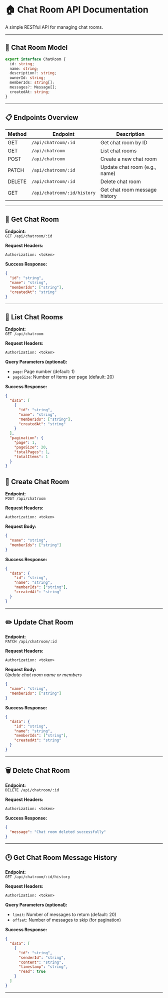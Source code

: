 # 🏠 Chat Room API Documentation

A simple RESTful API for managing chat rooms.

---

## 📜 Chat Room Model

```typescript
export interface ChatRoom {
  id: string;
  name: string;
  description?: string;
  ownerId: string;
  memberIds: string[]; 
  messages?: Message[];
  createdAt: string;
}
```

---

## 📋 Endpoints Overview

| Method | Endpoint                          | Description                        |
|--------|-----------------------------------|------------------------------------|
| GET    | `/api/chatroom/:id`               | Get chat room by ID                |
| GET    | `/api/chatroom`                   | List chat rooms                    |
| POST   | `/api/chatroom`                   | Create a new chat room             |
| PATCH  | `/api/chatroom/:id`               | Update chat room (e.g., name)      |
| DELETE | `/api/chatroom/:id`               | Delete chat room                   |
| GET    | `/api/chatroom/:id/history`       | Get chat room message history      |

---

## 📖 Get Chat Room

**Endpoint:**  
`GET /api/chatroom/:id`

**Request Headers:**
```
Authorization: <token>
```

**Success Response:**
```json
{
  "id": "string",
  "name": "string",
  "memberIds": ["string"],
  "createdAt": "string"
}
```

---

## 📄 List Chat Rooms

**Endpoint:**  
`GET /api/chatroom`

**Request Headers:**
```
Authorization: <token>
```

**Query Parameters (optional):**
- `page`: Page number (default: 1)
- `pageSize`: Number of items per page (default: 20)

**Success Response:**
```json
{
  "data": [
    {
      "id": "string",
      "name": "string",
      "memberIds": ["string"],
      "createdAt": "string"
    }
  ],
  "pagination": {
    "page": 1,
    "pageSize": 20,
    "totalPages": 1,
    "totalItems": 1
  }
}
```

## 📝 Create Chat Room

**Endpoint:**  
`POST /api/chatroom`

**Request Headers:**
```
Authorization: <token>
```

**Request Body:**
```json
{
  "name": "string",
  "memberIds": ["string"]
}
```

**Success Response:**
```json
{
  "data": {
    "id": "string",
    "name": "string",
    "memberIds": ["string"],
    "createdAt": "string"
  }
}
```

---

## ✏️ Update Chat Room

**Endpoint:**  
`PATCH /api/chatroom/:id`

**Request Headers:**
```
Authorization: <token>
```

**Request Body:**  
_Update chat room name or members_
```json
{
  "name": "string",
  "memberIds": ["string"]
}
```

**Success Response:**
```json
{
  "data": {
    "id": "string",
    "name": "string",
    "memberIds": ["string"],
    "createdAt": "string"
  }
}
```

---

## 🗑️ Delete Chat Room

**Endpoint:**  
`DELETE /api/chatroom/:id`

**Request Headers:**
```
Authorization: <token>
```

**Success Response:**
```json
{
  "message": "Chat room deleted successfully"
}
```

---

## 🕑 Get Chat Room Message History

**Endpoint:**  
`GET /api/chatroom/:id/history`

**Request Headers:**
```
Authorization: <token>
```

**Query Parameters (optional):**
- `limit`: Number of messages to return (default: 20)
- `offset`: Number of messages to skip (for pagination)

**Success Response:**
```json
{
  "data": [
    {
      "id": "string",
      "senderId": "string",
      "content": "string",
      "timestamp": "string",
      "read": true
    }
  ]
}
```

---